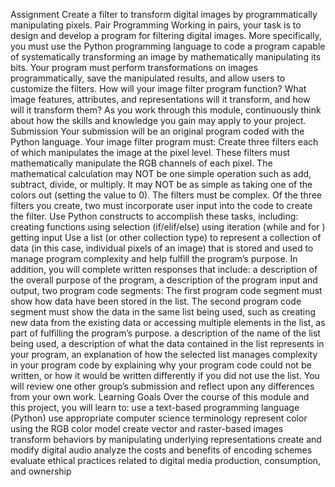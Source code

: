 Assignment
Create a filter to transform digital images by programmatically manipulating pixels.
Pair Programming
Working in pairs, your task is to design and develop a program for filtering digital images. More specifically, you must use the Python programming language to code a program capable of systematically transforming an image by mathematically manipulating its bits. Your program must perform transformations on images programmatically, save the manipulated results, and allow users to customize the filters. How will your image filter program function? What image features, attributes, and representations will it transform, and how will it transform them? As you work through this module, continuously think about how the skills and knowledge you gain may apply to your project.
Submission
Your submission will be an original program coded with the Python language.
Your image filter program must:
Create three filters each of which manipulates the image at the pixel level. These filters must mathematically manipulate the RGB channels of each pixel. The mathematical calculation may NOT be one simple operation such as add, subtract, divide, or multiply. It may NOT be as simple as taking one of the colors out (setting the value to 0). The filters must be complex.
Of the three filters you create, two must incorporate user input into the code to create the filter.
Use Python constructs to accomplish these tasks, including:
creating functions
using selection (if/elif/else)
using iteration (while and for )
getting input
Use a list (or other collection type) to represent a collection of data (in this case, individual pixels of an image) that is stored and used to manage program complexity and help fulfill the program’s purpose.
In addition, you will complete written responses that include:
a description of the overall purpose of the program,
a description of the program input and output,
two program code segments:
The first program code segment must show how data have been stored in the list.
The second program code segment must show the data in the same list being used, such as creating new data from the existing data or accessing multiple elements in the list, as part of fulfilling the program’s purpose.
a description of the name of the list being used,
a description of what the data contained in the list represents in your program,
an explanation of how the selected list manages complexity in your program code by explaining why your program code could not be written, or how it would be written differently if you did not use the list.
You will review one other group’s submission and reflect upon any differences from your own work.
Learning Goals
Over the course of this module and this project, you will learn to:
use a text-based programming language (Python)
use appropriate computer science terminology
represent color using the RGB color model
create vector and raster-based images
transform behaviors by manipulating underlying representations
create and modify digital audio
analyze the costs and benefits of encoding schemes
evaluate ethical practices related to digital media production, consumption, and ownership
